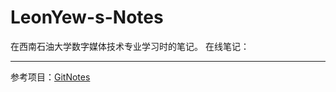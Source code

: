 # LeonYew-s-Notes
在西南石油大学数字媒体技术专业学习时的笔记。
在线笔记：

---
参考项目：[GitNotes](https://github.com/OrangeX4/GitNotes)
